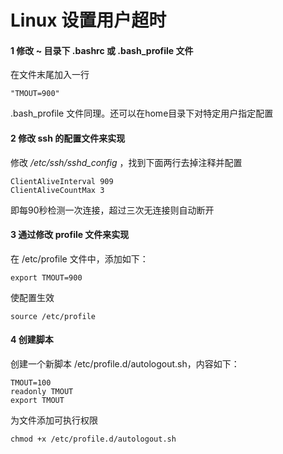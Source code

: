 # Linux 设置用户超时

#### 1 修改 ~ 目录下 .bashrc 或 .bash_profile 文件

在文件末尾加入一行

```shell
"TMOUT=900"
```

.bash_profile 文件同理。还可以在home目录下对特定用户指定配置

#### 2 修改 ssh 的配置文件来实现

修改 */etc/ssh/sshd_config* ，找到下面两行去掉注释并配置

```shell
ClientAliveInterval 909
ClientAliveCountMax 3
```

即每90秒检测一次连接，超过三次无连接则自动断开

#### 3 通过修改 profile 文件来实现

在 /etc/profile 文件中，添加如下：

```shell
export TMOUT=900
```

使配置生效

```shell
source /etc/profile
```

#### 4 创建脚本

创建一个新脚本 /etc/profile.d/autologout.sh，内容如下：

```shell
TMOUT=100
readonly TMOUT
export TMOUT
```

为文件添加可执行权限

```shell
chmod +x /etc/profile.d/autologout.sh
```